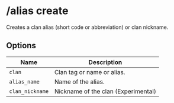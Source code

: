 # /alias create

Creates a clan alias (short code or abbreviation) or clan nickname.

## Options

| Name | Description |
|------|-------------|
| `clan` | Clan tag or name or alias. |
| `alias_name` | Name of the alias. |
| `clan_nickname` | Nickname of the clan (Experimental) |

